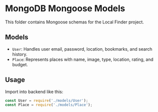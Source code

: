 # MongoDB Mongoose Models

This folder contains Mongoose schemas for the Local Finder project.

## Models

- `User`: Handles user email, password, location, bookmarks, and search history.
- `Place`: Represents places with name, image, type, location, rating, and budget.

## Usage

Import into backend like this:
```js
const User = require('./models/User');
const Place = require('./models/Place');



